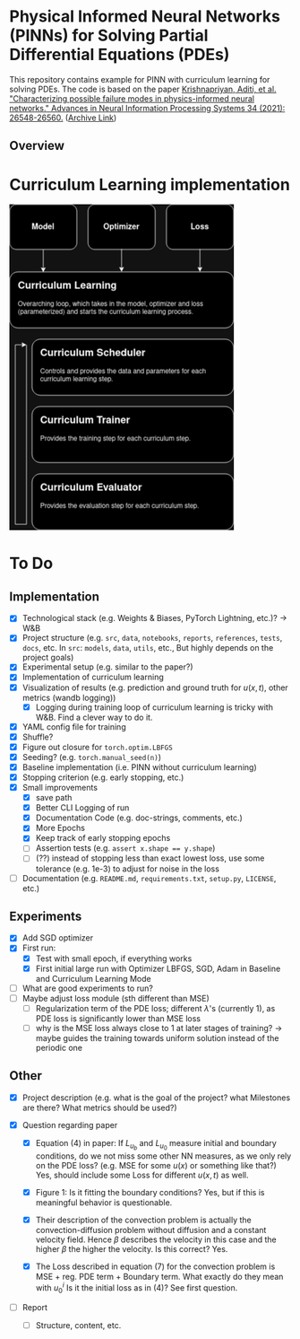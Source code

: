 # Physical Informed Neural Networks (PINNs) for Solving Partial Differential Equations (PDEs)

This repository contains example for PINN with curriculum learning for solving PDEs. The code is based on the paper [Krishnapriyan, Aditi, et al. "Characterizing possible failure modes in physics-informed neural networks." Advances in Neural Information Processing Systems 34 (2021): 26548-26560.](https://proceedings.neurips.cc/paper/2021/file/df438e5206f31600e6ae4af72f2725f1-Paper.pdf) ([Archive Link](https://arxiv.org/abs/2109.01050))

## Overview

# Curriculum Learning implementation

![curriculum_learning](docs/img/curriculum_loop.drawio.png)

# To Do

## Implementation

- [x] Technological stack (e.g. Weights & Biases, PyTorch Lightning, etc.)? -> W&B
- [x] Project structure (e.g. `src`, `data`, `notebooks`, `reports`, `references`, `tests`, `docs`, etc. In `src`: `models`, `data`, `utils`, etc., But highly depends on the project goals)
- [x] Experimental setup (e.g. similar to the paper?)
- [x] Implementation of curriculum learning
- [x] Visualization of results (e.g. prediction and ground truth for $u(x, t)$, other metrics (wandb logging))
  - [x] Logging during training loop of curriculum learning is tricky with W&B. Find a clever way to do it.
- [x] YAML config file for training
- [x] Shuffle?
- [x] Figure out closure for `torch.optim.LBFGS`
- [x] Seeding? (e.g. `torch.manual_seed(n)`)
- [x] Baseline implementation (i.e. PINN without curriculum learning)
- [x] Stopping criterion (e.g. early stopping, etc.)
- [x] Small improvements
  - [x] save path
  - [x] Better CLI Logging of run
  - [x] Documentation Code (e.g. doc-strings, comments, etc.)
  - [x] More Epochs
  - [x] Keep track of early stopping epochs
  - [ ] Assertion tests (e.g. `assert x.shape == y.shape`)
  - [ ] (??) instead of stopping less than exact lowest loss, use some tolerance (e.g. 1e-3) to adjust for noise in the loss
- [ ] Documentation (e.g. `README.md`, `requirements.txt`, `setup.py`, `LICENSE`, etc.)

## Experiments

- [x] Add SGD optimizer
- [x] First run:
  - [x] Test with small epoch, if everything works
  - [x] First initial large run with Optimizer LBFGS, SGD, Adam in Baseline and Curriculum Learning Mode 
- [ ] What are good experiments to run?
- [ ] Maybe adjust loss module (sth different than MSE)
  - [ ] Regularization term of the PDE loss; different $\lambda$'s (currently 1), as PDE loss is significantly lower than MSE loss
  - [ ] why is the MSE loss always close to 1 at later stages of training? -> maybe guides the training towards uniform solution instead of the periodic one 

## Other

- [x] Project description (e.g. what is the goal of the project? what Milestones are there? What metrics should be used?)

- [x] Question regarding paper
  - [x] Equation (4) in paper: If $L_{u_b}$ and $L_{u_0}$ measure initial and boundary conditions, do we not miss some other NN measures, as we only rely on the PDE loss? (e.g. MSE for some $u(x)$ or something like that?) Yes, should include some Loss for different $u(x, t)$ as well.
  - [x] Figure 1: Is it fitting the boundary conditions? Yes, but if this is meaningful behavior is questionable.
  - [x] Their description of the convection problem is actually the convection-diffusion problem without diffusion and a constant velocity field. Hence $\beta$ describes the velocity in this case and the higher $\beta$ the higher the velocity. Is this correct? Yes.
  - [x] The Loss described in equation (7) for the convection problem is MSE + reg. PDE term + Boundary term. What exactly do they mean with $u^i_0$ Is it the initial loss as in (4)? See first question.


- [ ] Report
  - [ ] Structure, content, etc. 
